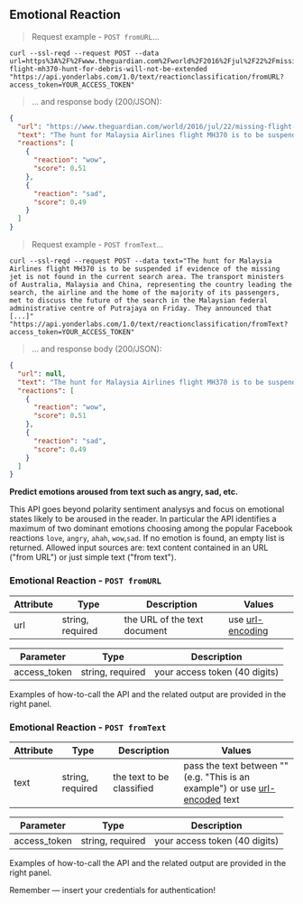 ## Emotional Reaction

> Request example - `POST fromURL`...

```shell
curl --ssl-reqd --request POST --data url=https%3A%2F%2Fwww.theguardian.com%2Fworld%2F2016%2Fjul%2F22%2Fmissing-flight-mh370-hunt-for-debris-will-not-be-extended "https://api.yonderlabs.com/1.0/text/reactionclassification/fromURL?access_token=YOUR_ACCESS_TOKEN"
```

> ... and response body (200/JSON):

```json
{
  "url": "https://www.theguardian.com/world/2016/jul/22/missing-flight-mh370-hunt-for-debris-will-not-be-extended", 
  "text": "The hunt for Malaysia Airlines flight MH370 is to be suspended if evidence of the missing jet is not found in the current search area. The transport ministers of Australia, Malaysia and China, representing the country leading the search, the airline and the home of the majority of its passengers, met to discuss the future of the search in the Malaysian federal administrative centre of Putrajaya on Friday. They announced that [...]", 
  "reactions": [
    {
      "reaction": "wow", 
      "score": 0.51
    }, 
    {
      "reaction": "sad", 
      "score": 0.49
    }
  ]
}


```
> Request example - `POST fromText`...

```shell
curl --ssl-reqd --request POST --data text="The hunt for Malaysia Airlines flight MH370 is to be suspended if evidence of the missing jet is not found in the current search area. The transport ministers of Australia, Malaysia and China, representing the country leading the search, the airline and the home of the majority of its passengers, met to discuss the future of the search in the Malaysian federal administrative centre of Putrajaya on Friday. They announced that [...]" "https://api.yonderlabs.com/1.0/text/reactionclassification/fromText?access_token=YOUR_ACCESS_TOKEN"
```

> ... and response body (200/JSON):

```json
{
  "url": null, 
  "text": "The hunt for Malaysia Airlines flight MH370 is to be suspended if evidence of the missing jet is not found in the current search area. The transport ministers of Australia, Malaysia and China, representing the country leading the search, the airline and the home of the majority of its passengers, met to discuss the future of the search in the Malaysian federal administrative centre of Putrajaya on Friday. They announced that [...]", 
  "reactions": [
    {
      "reaction": "wow", 
      "score": 0.51
    }, 
    {
      "reaction": "sad", 
      "score": 0.49
    }
  ]
}
```

**Predict emotions aroused from text such as angry, sad, etc.**

This API goes beyond polarity sentiment analysys and focus on emotional states likely to be aroused in the reader. In particular the API identifies a maximum of two dominant emotions choosing among the popular Facebook reactions `love`, `angry`, `ahah`, `wow`,`sad`.
If no emotion is found, an empty list is returned.
Allowed input sources are: text content contained in an URL ("from URL") or just simple text ("from text").


### Emotional Reaction - `POST fromURL` 


Attribute | Type | Description | Values |
--------- | ------- | ----------- | ------ |
url | string, required | the URL of the text document | use [url-encoding](http://www.url-encode-decode.com/)|


Parameter | Type | Description |
--------- | ------- | ----------- | 
access_token | string, required | your access token (40 digits) | 

Examples of how-to-call the API and the related output are provided in the right panel.

### Emotional Reaction - `POST fromText` 

Attribute | Type | Description | Values |
--------- | ------- | ----------- | ------ |
text | string, required | the text to be classified | pass the text between "" (e.g. "This is an example") or use [url-encoded](http://www.url-encode-decode.com/) text|



Parameter | Type | Description | 
--------- | ------- | ----------- | 
access_token | string, required | your access token (40 digits) | 

Examples of how-to-call the API and the related output are provided in the right panel.

<aside class="success">
Remember — insert your credentials for authentication!
</aside>







